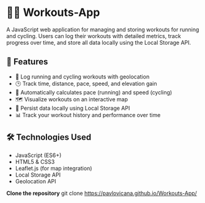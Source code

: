 # 🏃‍♀️ Workouts-App #
 

A JavaScript web application for managing and storing workouts for running and cycling. Users can log their workouts with detailed metrics, track progress over time, and store all data locally using the Local Storage API.

## 🚀 Features

- 📍 Log running and cycling workouts with geolocation
- 🕒 Track time, distance, pace, speed, and elevation gain
- 🔁 Automatically calculates pace (running) and speed (cycling)
- 🗺 Visualize workouts on an interactive map
- 💾 Persist data locally using Local Storage API
- 📊 Track your workout history and performance over time

## 🛠 Technologies Used

- JavaScript (ES6+)
- HTML5 & CSS3
- Leaflet.js (for map integration)
- Local Storage API
- Geolocation API

**Clone the repository**
git clone https://pavlovicana.github.io/Workouts-App/

